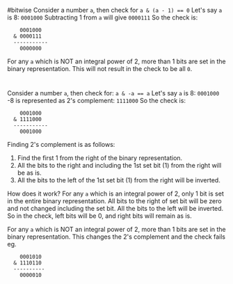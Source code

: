 #bitwise
Consider a number `a`, then check for `a & (a - 1) == 0`
Let's say `a` is 8: `0001000`
Subtracting 1 from `a` will give `0000111`
So the check is:
```
	0001000
  & 0000111
  -----------
    0000000
```

For any `a` which is NOT an integral power of 2, more than 1 bits are set in the binary representation.
This will not result in the check to be all `0`.

#
Consider a number `a`, then check for: `a & -a == a`
Let's say `a` is 8: `0001000`
-8 is represented as 2's complement: `1111000`
So the check is:
```
	0001000
  & 1111000
  -----------
    0001000
```

Finding 2's complement is as follows:
1. Find the first 1 from the right of the binary representation.
2. All the bits to the right and including the 1st set bit (1) from the right will be as is.
3. All the bits to the left of the 1st set bit (1) from the right will be inverted.

How does it work?
For any `a` which is an integral power of 2, only 1 bit is set in the entire binary representation.
All bits to the right of set bit will be zero and not changed including the set bit.
All the bits to the left will be inverted.
So in the check, left bits will be 0, and right bits will remain as is.

For any `a` which is NOT an integral power of 2, more than 1 bits are set in the binary representation.
This changes the 2's complement and the check fails
eg.
```
	0001010
  & 1110110
  ----------
	0000010
```
